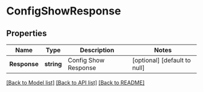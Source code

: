# ConfigShowResponse

## Properties
Name | Type | Description | Notes
------------ | ------------- | ------------- | -------------
**Response** | **string** | Config Show Response | [optional] [default to null]

[[Back to Model list]](../README.md#documentation-for-models) [[Back to API list]](../README.md#documentation-for-api-endpoints) [[Back to README]](../README.md)


